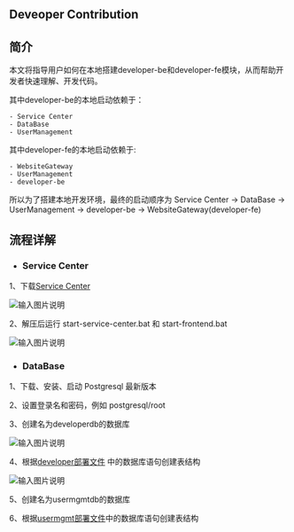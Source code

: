 Deveoper Contribution
----
## 简介

本文将指导用户如何在本地搭建developer-be和developer-fe模块，从而帮助开发者快速理解、开发代码。

其中developer-be的本地启动依赖于：
```
- Service Center
- DataBase
- UserManagement
```
其中developer-fe的本地启动依赖于:
```
- WebsiteGateway
- UserManagement
- developer-be
```
所以为了搭建本地开发环境，最终的启动顺序为 Service Center -> DataBase -> UserManagement -> developer-be -> WebsiteGateway(developer-fe)

## 流程详解

- ### Service Center

1、下载[Service Center](http://servicecomb.apache.org/cn/release/service-center-downloads/)

![输入图片说明](https://images.gitee.com/uploads/images/2020/0908/153700_b069cf5f_7625245.jpeg "service center1.jpg")

2、解压后运行 start-service-center.bat  和  start-frontend.bat

![输入图片说明](https://images.gitee.com/uploads/images/2020/0908/153735_4dafd335_7625245.jpeg "service center2.jpg")

- ### DataBase

1、下载、安装、启动 Postgresql 最新版本

2、设置登录名和密码，例如 postgresql/root

3、创建名为developerdb的数据库

![输入图片说明](https://images.gitee.com/uploads/images/2020/0917/141631_0f92f2de_5504908.png "dev-db.png")

4、根据[developer部署文件](https://gitee.com/edgegallery/helm-charts/blob/master/developer/templates/developer-be/developer-be-configmap.yaml) 中的数据库语句创建表结构

![输入图片说明](https://images.gitee.com/uploads/images/2020/0917/141811_dfeec2eb_5504908.png "dev-sql.png")

5、创建名为usermgmtdb的数据库

6、根据[usermgmt部署文件](https://gitee.com/edgegallery/helm-charts/blob/master/user-mgmt/templates/user-mgmt-configmap.yaml)中的数据库语句创建表结构